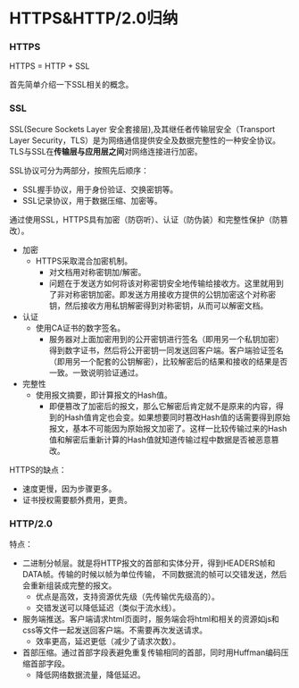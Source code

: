 # HTTPS&HTTP/2.0归纳

### HTTPS

HTTPS = HTTP + SSL

首先简单介绍一下SSL相关的概念。



### SSL

SSL(Secure Sockets Layer 安全套接层),及其继任者传输层安全（Transport Layer Security，TLS）是为网络通信提供安全及数据完整性的一种安全协议。TLS与SSL在**传输层与应用层之间**对网络连接进行加密。

SSL协议可分为两部分，按照先后顺序：

* SSL握手协议，用于身份验证、交换密钥等。
* SSL记录协议，用于数据压缩、加密等。



通过使用SSL，HTTPS具有加密（防窃听）、认证（防伪装）和完整性保护（防篡改）。

* 加密
  * HTTPS采取混合加密机制。
    * 对文档用对称密钥加/解密。
    * 问题在于发送方如何将该对称密钥安全地传输给接收方。这里就用到了非对称密钥加密。即发送方用接收方提供的公钥加密这个对称密钥，然后接收方用私钥解密得到对称密钥，从而可以解密文档。
* 认证
  * 使用CA证书的数字签名。
    * 服务器对上面加密用到的公开密钥进行签名（即用另一个私钥加密）得到数字证书，然后将公开密钥一同发送回客户端。客户端验证签名（即用另一个配套的公钥解密），比较解密后的结果和接收的结果是否一致。一致说明验证通过。
* 完整性
  * 使用报文摘要，即计算报文的Hash值。
    * 即便篡改了加密后的报文，那么它解密后肯定就不是原来的内容，得到的Hash值肯定也会变。如果想要同时篡改Hash值的话需要得到原始报文，基本不可能因为原始报文加密了。这样一比较传输过来的Hash值和解密后重新计算的Hash值就知道传输过程中数据是否被恶意篡改。

HTTPS的缺点：

* 速度更慢，因为步骤更多。
* 证书授权需要额外费用，更贵。



### HTTP/2.0

特点：

* 二进制分帧层。就是将HTTP报文的首部和实体分开，得到HEADERS帧和DATA帧。传输的时候以帧为单位传输， 不同数据流的帧可以交错发送，然后会重新组装成完整的报文。
  * 优点是高效，支持资源优先级（先传输优先级高的）。
  * 交错发送可以降低延迟（类似于流水线）。
* 服务端推送。客户端请求html页面时，服务端会将html和相关的资源如js和css等文件一起发送回客户端。不需要再次发送请求。
  * 效率更高，延迟更低（减少了请求次数）。
* 首部压缩。通过首部字段表避免重复传输相同的首部，同时用Huffman编码压缩首部字段。
  * 降低网络数据流量，降低延迟。